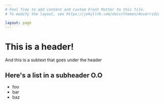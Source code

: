 ```yaml
---
# Feel free to add content and custom Front Matter to this file.
# To modify the layout, see https://jekyllrb.com/docs/themes/#overriding-theme-defaults

layout: page
---
```


# This is a header!

And this is a subtext that goes under the header

## Here's a list in a subheader O.O

- foo
- bar
- baz